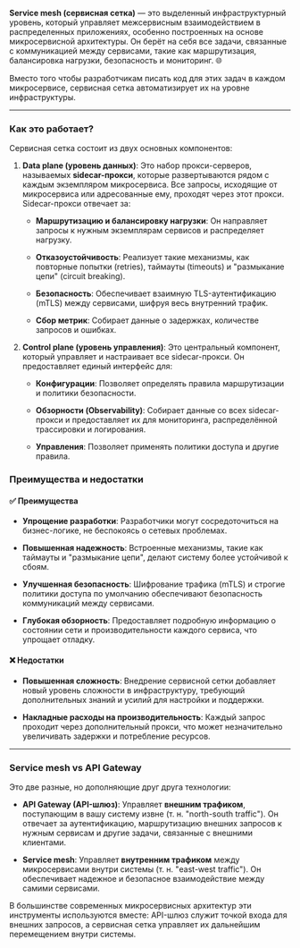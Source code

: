 **Service mesh (сервисная сетка)** — это выделенный инфраструктурный уровень, который управляет межсервисным взаимодействием в распределенных приложениях, особенно построенных на основе микросервисной архитектуры. Он берёт на себя все задачи, связанные с коммуникацией между сервисами, такие как маршрутизация, балансировка нагрузки, безопасность и мониторинг. 🌐

Вместо того чтобы разработчикам писать код для этих задач в каждом микросервисе, сервисная сетка автоматизирует их на уровне инфраструктуры.

---

### Как это работает?

Сервисная сетка состоит из двух основных компонентов:

1. **Data plane (уровень данных)**: Это набор прокси-серверов, называемых **sidecar-прокси**, которые развертываются рядом с каждым экземпляром микросервиса. Все запросы, исходящие от микросервиса или адресованные ему, проходят через этот прокси. Sidecar-прокси отвечает за:
    
    - **Маршрутизацию и балансировку нагрузки**: Он направляет запросы к нужным экземплярам сервисов и распределяет нагрузку.
        
    - **Отказоустойчивость**: Реализует такие механизмы, как повторные попытки (retries), таймауты (timeouts) и "размыкание цепи" (circuit breaking).
        
    - **Безопасность**: Обеспечивает взаимную TLS-аутентификацию (mTLS) между сервисами, шифруя весь внутренний трафик.
        
    - **Сбор метрик**: Собирает данные о задержках, количестве запросов и ошибках.
        
2. **Control plane (уровень управления)**: Это центральный компонент, который управляет и настраивает все sidecar-прокси. Он предоставляет единый интерфейс для:
    
    - **Конфигурации**: Позволяет определять правила маршрутизации и политики безопасности.
        
    - **Обзорности (Observability)**: Собирает данные со всех sidecar-прокси и предоставляет их для мониторинга, распределённой трассировки и логирования.
        
    - **Управления**: Позволяет применять политики доступа и другие правила.
        

### Преимущества и недостатки

#### ✅ Преимущества

- **Упрощение разработки**: Разработчики могут сосредоточиться на бизнес-логике, не беспокоясь о сетевых проблемах.
    
- **Повышенная надежность**: Встроенные механизмы, такие как таймауты и "размыкание цепи", делают систему более устойчивой к сбоям.
    
- **Улучшенная безопасность**: Шифрование трафика (mTLS) и строгие политики доступа по умолчанию обеспечивают безопасность коммуникаций между сервисами.
    
- **Глубокая обзорность**: Предоставляет подробную информацию о состоянии сети и производительности каждого сервиса, что упрощает отладку.
    

#### ❌ Недостатки

- **Повышенная сложность**: Внедрение сервисной сетки добавляет новый уровень сложности в инфраструктуру, требующий дополнительных знаний и усилий для настройки и поддержки.
    
- **Накладные расходы на производительность**: Каждый запрос проходит через дополнительный прокси, что может незначительно увеличивать задержки и потребление ресурсов.
    

---

### Service mesh vs API Gateway

Это две разные, но дополняющие друг друга технологии:

- **API Gateway (API-шлюз)**: Управляет **внешним трафиком**, поступающим в вашу систему извне (т. н. "north-south traffic"). Он отвечает за аутентификацию, маршрутизацию внешних запросов к нужным сервисам и другие задачи, связанные с внешними клиентами.
    
- **Service mesh**: Управляет **внутренним трафиком** между микросервисами внутри системы (т. н. "east-west traffic"). Он обеспечивает надежное и безопасное взаимодействие между самими сервисами.
    

В большинстве современных микросервисных архитектур эти инструменты используются вместе: API-шлюз служит точкой входа для внешних запросов, а сервисная сетка управляет их дальнейшим перемещением внутри системы.